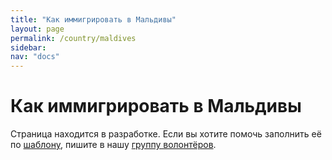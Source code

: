 ```yaml
---
title: "Как иммигрировать в Мальдивы"
layout: page
permalink: /country/maldives
sidebar:
nav: "docs"
---
```


# Как иммигрировать в Мальдивы

Страница находится в разработке. Если вы хотите помочь заполнить её по [шаблону](/template), пишите в нашу [группу волонтёров](https://t.me/+FHi3FnJaoWJkMDAx).
